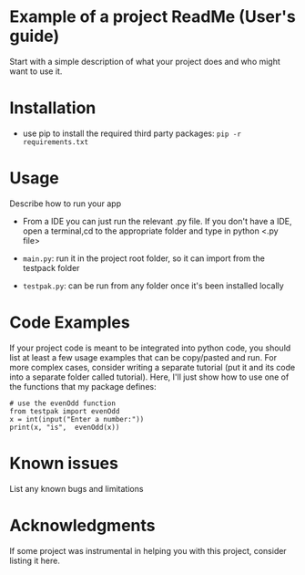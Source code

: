 # Example of a project ReadMe (User's guide)
Start with a simple description of what your project does and who might want to use it.     

# Installation 
- use pip to install the required third party packages:  `pip -r requirements.txt`

# Usage
Describe how to run your app
- From a IDE you can just run the relevant .py file. If you don't have a IDE, open a terminal,cd to the appropriate folder and type in python <.py file>

- `main.py`: run it in the project root folder, so it can import from the testpack folder
- `testpak.py`: can be run from any folder once it's been installed locally

# Code Examples
If your project code is meant to be integrated into python code, you should list at least a few usage examples that can be copy/pasted and run. For more complex cases, consider writing a separate tutorial (put it and its code into a separate folder called tutorial).
Here, I'll just show how to use one of the functions that my package defines:

```
# use the evenOdd function
from testpak import evenOdd
x = int(input("Enter a number:"))
print(x, "is",  evenOdd(x))
```

# Known issues
List any known bugs and limitations

# Acknowledgments
If some project was instrumental in helping you with this project, consider listing it here.

